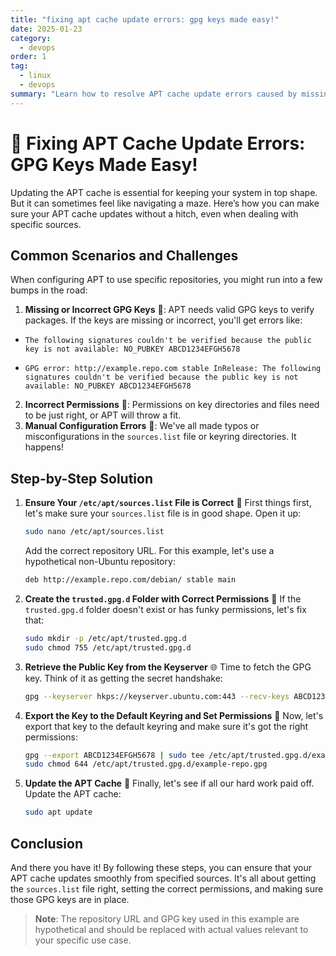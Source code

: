 ```yaml
---
title: "fixing apt cache update errors: gpg keys made easy!"
date: 2025-01-23
category:
  - devops
order: 1
tag:
  - linux
  - devops
summary: "Learn how to resolve APT cache update errors caused by missing or incorrect GPG keys."
---
```


# 🔑 Fixing APT Cache Update Errors: GPG Keys Made Easy!

Updating the APT cache is essential for keeping your system in top shape. But it can sometimes feel like navigating a maze. Here’s how you can make sure your APT cache updates without a hitch, even when dealing with specific sources.

## Common Scenarios and Challenges

When configuring APT to use specific repositories, you might run into a few bumps in the road:

1. **Missing or Incorrect GPG Keys** 🔑: APT needs valid GPG keys to verify packages. If the keys are missing or incorrect, you'll get errors like:

- `The following signatures couldn't be verified because the public key is not available: NO_PUBKEY ABCD1234EFGH5678`

- `GPG error: http://example.repo.com stable InRelease: The following signatures couldn't be verified because the public key is not available: NO_PUBKEY ABCD1234EFGH5678`

2. **Incorrect Permissions** 🚫: Permissions on key directories and files need to be just right, or APT will throw a fit.
3. **Manual Configuration Errors** 📝: We've all made typos or misconfigurations in the `sources.list` file or keyring directories. It happens!

## Step-by-Step Solution

1. **Ensure Your `/etc/apt/sources.list` File is Correct** 📄
   First things first, let's make sure your `sources.list` file is in good shape. Open it up:

   ```bash
   sudo nano /etc/apt/sources.list
   ```

   Add the correct repository URL. For this example, let's use a hypothetical non-Ubuntu repository:

   ```bash
   deb http://example.repo.com/debian/ stable main
   ```

2. **Create the `trusted.gpg.d` Folder with Correct Permissions** 📂
   If the `trusted.gpg.d` folder doesn't exist or has funky permissions, let's fix that:

   ```bash
   sudo mkdir -p /etc/apt/trusted.gpg.d
   sudo chmod 755 /etc/apt/trusted.gpg.d
   ```

3. **Retrieve the Public Key from the Keyserver** 🌐
   Time to fetch the GPG key. Think of it as getting the secret handshake:

   ```bash
   gpg --keyserver hkps://keyserver.ubuntu.com:443 --recv-keys ABCD1234EFGH5678
   ```

4. **Export the Key to the Default Keyring and Set Permissions** 🔐
   Now, let's export that key to the default keyring and make sure it's got the right permissions:

   ```bash
   gpg --export ABCD1234EFGH5678 | sudo tee /etc/apt/trusted.gpg.d/example-repo.gpg > /dev/null
   sudo chmod 644 /etc/apt/trusted.gpg.d/example-repo.gpg
   ```

5. **Update the APT Cache** 🔄
   Finally, let's see if all our hard work paid off. Update the APT cache:

   ```bash
   sudo apt update
   ```

## Conclusion

And there you have it! By following these steps, you can ensure that your APT cache updates smoothly from specified sources. It's all about getting the `sources.list` file right, setting the correct permissions, and making sure those GPG keys are in place.

> **Note**: The repository URL and GPG key used in this example are hypothetical and should be replaced with actual values relevant to your specific use case.
